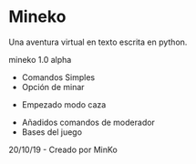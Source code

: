 # Mineko
Una aventura virtual en texto escrita en python.

mineko 1.0 alpha

+ Comandos Simples
+ Opción de minar
- Empezado modo caza
+ Añadidos comandos de moderador
+ Bases del juego


20/10/19 - Creado por MinKo
